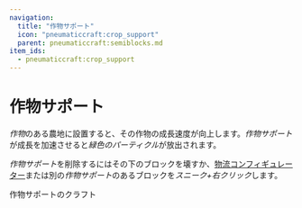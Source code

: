 ```yaml
---
navigation:
  title: "作物サポート"
  icon: "pneumaticcraft:crop_support"
  parent: pneumaticcraft:semiblocks.md
item_ids:
  - pneumaticcraft:crop_support
---
```


# 作物サポート

*作物*のある農地に設置すると、その作物の成長速度が向上します。*作物サポート*が成長を加速させると*緑色のパーティクル*が放出されます。

*作物サポート*を削除するにはその下のブロックを壊すか、[物流コンフィギュレーター](../logistics_configurator.md)または別の*作物サポート*のあるブロックを*スニーク+右クリック*します。

作物サポートのクラフト

<Recipe id="pneumaticcraft:crop_support" />

